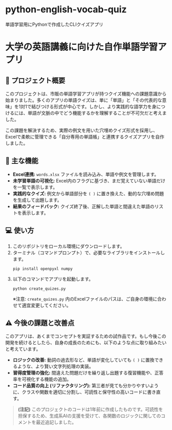 # python-english-vocab-quiz
単語学習用にPythonで作成したCLIクイズアプリ
# 大学の英語講義に向けた自作単語学習アプリ

## 📖 プロジェクト概要
このプロジェクトは、市販の単語学習アプリが持つクイズ機能への課題意識から始まりました。多くのアプリの単語クイズは、単に「単語」と「その代表的な意味」を1対1で結びつける形式が中心です。しかし、より実践的な語学力を身につけるには、単語が文脈の中でどう機能するかを理解することが不可欠だと考えました。

この課題を解決するため、実際の例文を用いた穴埋めクイズ形式を採用し、Excelで柔軟に管理できる「自分専用の単語帳」と連携するクイズアプリを自作しました。



## 🚀 主な機能
- **Excel連携:** `words.xlsx` ファイルを読み込み、単語や例文を管理します。
- **未学習単語の可視化:** Excel内のフラグに基づき、まだ覚えていない単語だけを一覧で表示します。
- **実践的なクイズ:** 例文から単語部分を `( )` に置き換えた、動的な穴埋め問題を生成して出題します。
- **結果のフィードバック:** クイズ終了後、正解した単語と間違えた単語のリストを表示します。


## 💻 使い方
1.  このリポジトリをローカル環境にダウンロードします。
2.  ターミナル（コマンドプロンプト）で、必要なライブラリをインストールします。
    ```
    pip install openpyxl numpy
    ```
3.  以下のコマンドでアプリを起動します。
    ```
    python create_quizes.py
    ```
    ※注意: `create_quizes.py` 内のExcelファイルのパスは、ご自身の環境に合わせて適宜変更してください。

## ⚠️ 今後の課題と改善点
このアプリは、あくまでコンセプトを実証するための試作品です。もし今後この開発を続けるとしたら、自身の成長のためにも、以下のような点に取り組みたいと考えています。

- **ロジックの改善:** 動詞の過去形など、単語が変化していても `( )` に置換できるような、より賢い文字列処理の実装。
- **習得度管理の強化:** 間違えた問題だけを繰り返し出題する復習機能や、正答率を可視化する機能の追加。
- **コード品質の向上 (リファクタリング):** 第三者が見ても分かりやすいように、クラスや関数を適切に分割し、可読性と保守性の高いコードに書き直す。

> **(注記)**
> このプロジェクトのコードは1年前に作成したものです。可読性を担保するため、生成系AIの支援を受けて、各関数のロジックに関してのコメントを最近追記しました。

